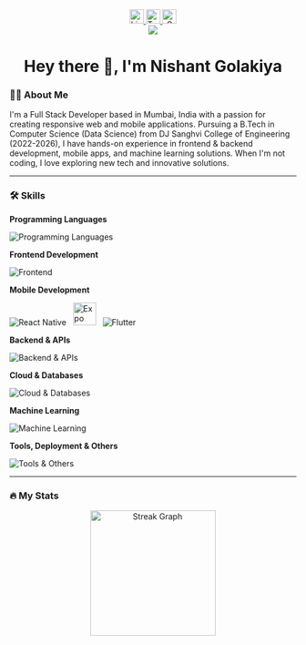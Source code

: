 <div align="center">
  <a href="https://www.linkedin.com/in/nishant-golakiya-765a99213/" target="_blank">
    <img src="https://img.shields.io/static/v1?message=LinkedIn&logo=linkedin&label=&color=0077B5&logoColor=white&style=for-the-badge" height="25" alt="LinkedIn" />
  </a>
  <a href="https://twitter.com/Nishant6139" target="_blank">
    <img src="https://img.shields.io/static/v1?message=Twitter&logo=twitter&label=&color=1DA1F2&logoColor=white&style=for-the-badge" height="25" alt="Twitter" />
  </a>
  <a href="mailto:nishantgolakiya2001@gmail.com" target="_blank">
    <img src="https://img.shields.io/static/v1?message=Gmail&logo=gmail&label=&color=D14836&logoColor=white&style=for-the-badge" height="25" alt="Gmail" />
  </a>
</div>

<div align="center">
  <img src="https://visitor-badge.laobi.icu/badge?page_id=nishant0192.nishant0192" />
</div>

<h1 align="center">Hey there 👋, I'm Nishant Golakiya</h1>

<h3 align="left">👩‍💻 About Me</h3>
<p>
I'm a Full Stack Developer based in Mumbai, India with a passion for creating responsive web and mobile applications. Pursuing a B.Tech in Computer Science (Data Science) from DJ Sanghvi College of Engineering (2022-2026), I have hands-on experience in frontend & backend development, mobile apps, and machine learning solutions. When I'm not coding, I love exploring new tech and innovative solutions.
</p>

---

<h3 align="left">🛠 Skills</h3>

<strong>Programming Languages</strong>  
<div align="left">
  <img src="https://skillicons.dev/icons?i=c,cpp,java,js,ts,python" alt="Programming Languages" />
</div>

<strong>Frontend Development</strong>  
<div align="left">
  <img src="https://skillicons.dev/icons?i=react,next,html,css,tailwind,redux,zustand" alt="Frontend" />
</div>

<strong>Mobile Development</strong>  
<div align="left">
  <img src="https://skillicons.dev/icons?i=reactnative" alt="React Native" />
  <img src="https://cdn.worldvectorlogo.com/logos/expo.svg" alt="Expo" height="40" style="margin-left:8px; margin-right:8px;" />
  <img src="https://skillicons.dev/icons?i=flutter" alt="Flutter" />
</div>

<strong>Backend & APIs</strong>  
<div align="left">
  <img src="https://skillicons.dev/icons?i=nodejs,express,spring,nest,bun,graphql,rest" alt="Backend & APIs" />
</div>

<strong>Cloud & Databases</strong>  
<div align="left">
  <img src="https://skillicons.dev/icons?i=aws,gcp,mongodb,mysql,postgres,redis,firebase" alt="Cloud & Databases" />
</div>

<strong>Machine Learning</strong>  
<div align="left">
  <img src="https://skillicons.dev/icons?i=tensorflow,pytorch" alt="Machine Learning" />
</div>

<strong>Tools, Deployment & Others</strong>  
<div align="left">
  <img src="https://skillicons.dev/icons?i=docker,github,vscode,npm,postman,vercel,netlify" alt="Tools & Others" />
</div>

---

<h3 align="left">🔥 My Stats</h3>
<div align="center">
  <img src="https://streak-stats.demolab.com?user=nishant0192&locale=en&mode=daily&theme=dark&hide_border=false&border_radius=5&order=3" height="220" alt="Streak Graph" />
</div>
